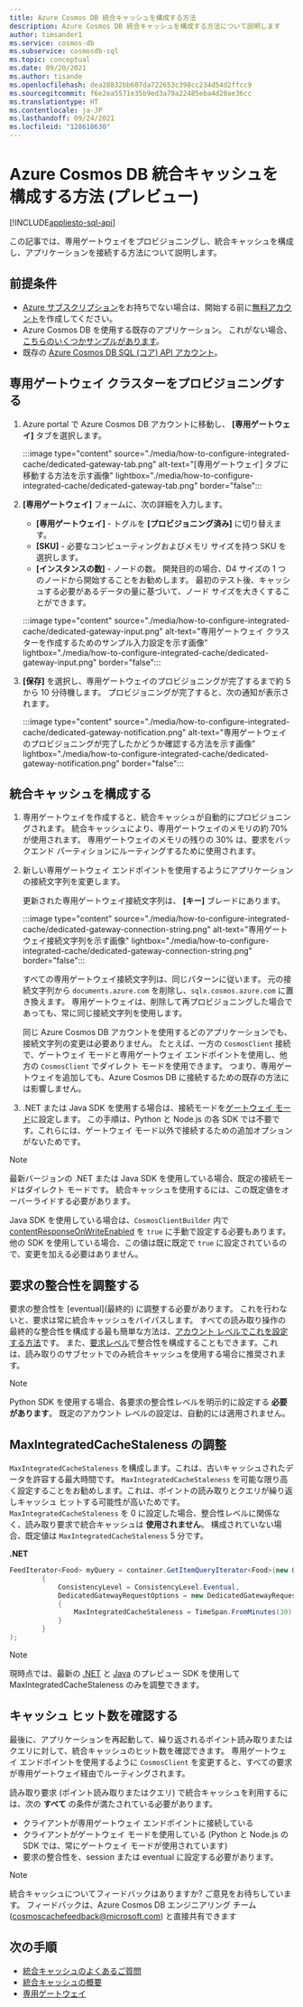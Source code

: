 ```yaml
---
title: Azure Cosmos DB 統合キャッシュを構成する方法
description: Azure Cosmos DB 統合キャッシュを構成する方法について説明します
author: timsander1
ms.service: cosmos-db
ms.subservice: cosmosdb-sql
ms.topic: conceptual
ms.date: 09/20/2021
ms.author: tisande
ms.openlocfilehash: dea28832bb607da722653c398cc234d54d2ffcc9
ms.sourcegitcommit: f6e2ea5571e35b9ed3a79a22485eba4d20ae36cc
ms.translationtype: HT
ms.contentlocale: ja-JP
ms.lasthandoff: 09/24/2021
ms.locfileid: "128618630"
---
```

# <a name="how-to-configure-the-azure-cosmos-db-integrated-cache-preview"></a>Azure Cosmos DB 統合キャッシュを構成する方法 (プレビュー)
[!INCLUDE[appliesto-sql-api](includes/appliesto-sql-api.md)]

この記事では、専用ゲートウェイをプロビジョニングし、統合キャッシュを構成し、アプリケーションを接続する方法について説明します。 

## <a name="prerequisites"></a>前提条件

- [Azure サブスクリプション](../guides/developer/azure-developer-guide.md#understanding-accounts-subscriptions-and-billing)をお持ちでない場合は、開始する前に[無料アカウント](https://azure.microsoft.com/free/?ref=microsoft.com&utm_source=microsoft.com&utm_medium=docs&utm_campaign=visualstudio)を作成してください。
- Azure Cosmos DB を使用する既存のアプリケーション。 これがない場合、[こちらのいくつかサンプルがあります](https://github.com/AzureCosmosDB/labs)。
- 既存の [Azure Cosmos DB SQL (コア) API アカウント](create-cosmosdb-resources-portal.md)。

## <a name="provision-a-dedicated-gateway-cluster"></a>専用ゲートウェイ クラスターをプロビジョニングする

1. Azure portal で Azure Cosmos DB アカウントに移動し、 **[専用ゲートウェイ]** タブを選択します。

   :::image type="content" source="./media/how-to-configure-integrated-cache/dedicated-gateway-tab.png" alt-text="[専用ゲートウェイ] タブに移動する方法を示す画像" lightbox="./media/how-to-configure-integrated-cache/dedicated-gateway-tab.png" border="false":::

2. **[専用ゲートウェイ]** フォームに、次の詳細を入力します。

   * **[専用ゲートウェイ]** - トグルを **[プロビジョニング済み]** に切り替えます。 
   * **[SKU]** - 必要なコンピューティングおよびメモリ サイズを持つ SKU を選択します。 
   *  **[インスタンスの数]** - ノードの数。 開発目的の場合、D4 サイズの 1 つのノードから開始することをお勧めします。 最初のテスト後、キャッシュする必要があるデータの量に基づいて、ノード サイズを大きくすることができます。

   :::image type="content" source="./media/how-to-configure-integrated-cache/dedicated-gateway-input.png" alt-text="専用ゲートウェイ クラスターを作成するためのサンプル入力設定を示す画像" lightbox="./media/how-to-configure-integrated-cache/dedicated-gateway-input.png" border="false":::

3. **[保存]** を選択し、専用ゲートウェイのプロビジョニングが完了するまで約 5 から 10 分待機します。 プロビジョニングが完了すると、次の通知が表示されます。

   :::image type="content" source="./media/how-to-configure-integrated-cache/dedicated-gateway-notification.png" alt-text="専用ゲートウェイのプロビジョニングが完了したかどうか確認する方法を示す画像" lightbox="./media/how-to-configure-integrated-cache/dedicated-gateway-notification.png" border="false":::

## <a name="configuring-the-integrated-cache"></a>統合キャッシュを構成する

1. 専用ゲートウェイを作成すると、統合キャッシュが自動的にプロビジョニングされます。 統合キャッシュにより、専用ゲートウェイのメモリの約 70% が使用されます。 専用ゲートウェイのメモリの残りの 30% は、要求をバックエンド パーティションにルーティングするために使用されます。

2.  新しい専用ゲートウェイ エンドポイントを使用するようにアプリケーションの接続文字列を変更します。

      更新された専用ゲートウェイ接続文字列は、 **[キー]** ブレードにあります。
   
      :::image type="content" source="./media/how-to-configure-integrated-cache/dedicated-gateway-connection-string.png" alt-text="専用ゲートウェイ接続文字列を示す画像" lightbox="./media/how-to-configure-integrated-cache/dedicated-gateway-connection-string.png" border="false":::

      すべての専用ゲートウェイ接続文字列は、同じパターンに従います。 元の接続文字列から `documents.azure.com` を削除し、`sqlx.cosmos.azure.com` に置き換えます。 専用ゲートウェイは、削除して再プロビジョニングした場合であっても、常に同じ接続文字列を使用します。

      同じ Azure Cosmos DB アカウントを使用するどのアプリケーションでも、接続文字列の変更は必要ありません。 たとえば、一方の `CosmosClient` 接続で、ゲートウェイ モードと専用ゲートウェイ エンドポイントを使用し、他方の `CosmosClient` でダイレクト モードを使用できます。 つまり、専用ゲートウェイを追加しても、Azure Cosmos DB に接続するための既存の方法には影響しません。

3. .NET または Java SDK を使用する場合は、接続モードを[ゲートウェイ モード](sql-sdk-connection-modes.md#available-connectivity-modes)に設定します。 この手順は、Python と Node.js の各 SDK では不要です。これらには、ゲートウェイ モード以外で接続するための追加オプションがないためです。

> [!NOTE]
> 最新バージョンの .NET または Java SDK を使用している場合、既定の接続モードはダイレクト モードです。 統合キャッシュを使用するには、この既定値をオーバーライドする必要があります。

Java SDK を使用している場合は、`CosmosClientBuilder` 内で [contentResponseOnWriteEnabled](/java/api/com.azure.cosmos.cosmosclientbuilder.contentresponseonwriteenabled?view=azure-java-stable&preserve-view=true) を `true` に手動で設定する必要もあります。 他の SDK を使用している場合、この値は既に既定で `true` に設定されているので、変更を加える必要はありません。

## <a name="adjust-request-consistency"></a>要求の整合性を調整する

要求の整合性を [eventual]\(最終的\) に調整する必要があります。 これを行わないと、要求は常に統合キャッシュをバイパスします。 すべての読み取り操作の最終的な整合性を構成する最も簡単な方法は、[アカウント レベルでこれを設定する方法](consistency-levels.md#configure-the-default-consistency-level)です。 また、[要求レベル](how-to-manage-consistency.md#override-the-default-consistency-level)で整合性を構成することもできます。これは、読み取りのサブセットでのみ統合キャッシュを使用する場合に推奨されます。

> [!NOTE]
> Python SDK を使用する場合、各要求の整合性レベルを明示的に設定する **必要があります**。 既定のアカウント レベルの設定は、自動的には適用されません。

## <a name="adjust-maxintegratedcachestaleness"></a>MaxIntegratedCacheStaleness の調整

`MaxIntegratedCacheStaleness` を構成します。これは、古いキャッシュされたデータを許容する最大時間です。 `MaxIntegratedCacheStaleness` を可能な限り高く設定することをお勧めします。これは、ポイントの読み取りとクエリが繰り返しキャッシュ ヒットする可能性が高いためです。 `MaxIntegratedCacheStaleness` を 0 に設定した場合、整合性レベルに関係なく、読み取り要求で統合キャッシュは **使用されません**。 構成されていない場合、既定値は `MaxIntegratedCacheStaleness` 5 分です。

**.NET**

```csharp
FeedIterator<Food> myQuery = container.GetItemQueryIterator<Food>(new QueryDefinition("SELECT * FROM c"), requestOptions: new QueryRequestOptions
        {
            ConsistencyLevel = ConsistencyLevel.Eventual,
            DedicatedGatewayRequestOptions = new DedicatedGatewayRequestOptions 
            { 
                MaxIntegratedCacheStaleness = TimeSpan.FromMinutes(30) 
            }
        }
);
```

> [!NOTE]
> 現時点では、最新の [.NET](https://www.nuget.org/packages/Microsoft.Azure.Cosmos/3.17.0-preview) と [Java](https://mvnrepository.com/artifact/com.azure/azure-cosmos/4.16.0-beta.1) のプレビュー SDK を使用して MaxIntegratedCacheStaleness のみを調整できます。

## <a name="verify-cache-hits"></a>キャッシュ ヒット数を確認する

最後に、アプリケーションを再起動して、繰り返されるポイント読み取りまたはクエリに対して、統合キャッシュのヒット数を確認できます。 専用ゲートウェイ エンドポイントを使用するように `CosmosClient` を変更すると、すべての要求が専用ゲートウェイ経由でルーティングされます。

読み取り要求 (ポイント読み取りまたはクエリ) で統合キャッシュを利用するには、次の **すべて** の条件が満たされている必要があります。

-   クライアントが専用ゲートウェイ エンドポイントに接続している
-  クライアントがゲートウェイ モードを使用している (Python と Node.js の SDK では、常にゲートウェイ モードが使用されています)
-   要求の整合性を、session または eventual に設定する必要があります。

> [!NOTE]
> 統合キャッシュについてフィードバックはありますか? ご意見をお待ちしています。 フィードバックは、Azure Cosmos DB エンジニアリング チーム (cosmoscachefeedback@microsoft.com) と直接共有できます


## <a name="next-steps"></a>次の手順

- [統合キャッシュのよくあるご質問](integrated-cache-faq.md)
- [統合キャッシュの概要](integrated-cache.md)
- [専用ゲートウェイ](dedicated-gateway.md)